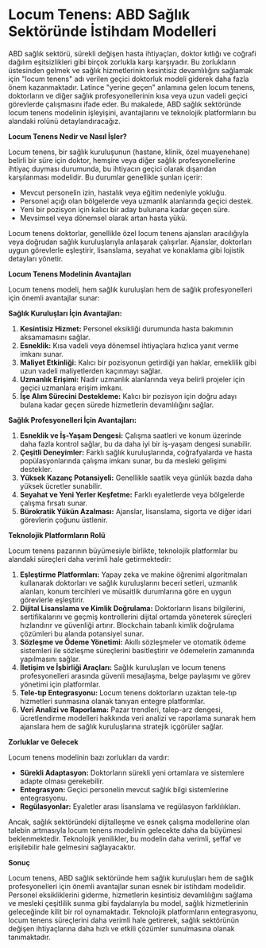 # Locum Tenens: ABD Sağlık Sektöründe İstihdam Modelleri

ABD sağlık sektörü, sürekli değişen hasta ihtiyaçları, doktor kıtlığı ve coğrafi dağılım eşitsizlikleri gibi birçok zorlukla karşı karşıyadır. Bu zorlukların üstesinden gelmek ve sağlık hizmetlerinin kesintisiz devamlılığını sağlamak için "locum tenens" adı verilen geçici doktorluk modeli giderek daha fazla önem kazanmaktadır. Latince "yerine geçen" anlamına gelen locum tenens, doktorların ve diğer sağlık profesyonellerinin kısa veya uzun vadeli geçici görevlerde çalışmasını ifade eder. Bu makalede, ABD sağlık sektöründe locum tenens modelinin işleyişini, avantajlarını ve teknolojik platformların bu alandaki rolünü detaylandıracağız.

**Locum Tenens Nedir ve Nasıl İşler?**

Locum tenens, bir sağlık kuruluşunun (hastane, klinik, özel muayenehane) belirli bir süre için doktor, hemşire veya diğer sağlık profesyonellerine ihtiyaç duyması durumunda, bu ihtiyacın geçici olarak dışarıdan karşılanması modelidir. Bu durumlar genellikle şunları içerir:

*   Mevcut personelin izin, hastalık veya eğitim nedeniyle yokluğu.
*   Personel açığı olan bölgelerde veya uzmanlık alanlarında geçici destek.
*   Yeni bir pozisyon için kalıcı bir aday bulunana kadar geçen süre.
*   Mevsimsel veya dönemsel olarak artan hasta yükü.

Locum tenens doktorlar, genellikle özel locum tenens ajansları aracılığıyla veya doğrudan sağlık kuruluşlarıyla anlaşarak çalışırlar. Ajanslar, doktorları uygun görevlerle eşleştirir, lisanslama, seyahat ve konaklama gibi lojistik detayları yönetir.

**Locum Tenens Modelinin Avantajları**

Locum tenens modeli, hem sağlık kuruluşları hem de sağlık profesyonelleri için önemli avantajlar sunar:

**Sağlık Kuruluşları İçin Avantajları:**

1.  **Kesintisiz Hizmet:** Personel eksikliği durumunda hasta bakımının aksamamasını sağlar.
2.  **Esneklik:** Kısa vadeli veya dönemsel ihtiyaçlara hızlıca yanıt verme imkanı sunar.
3.  **Maliyet Etkinliği:** Kalıcı bir pozisyonun getirdiği yan haklar, emeklilik gibi uzun vadeli maliyetlerden kaçınmayı sağlar.
4.  **Uzmanlık Erişimi:** Nadir uzmanlık alanlarında veya belirli projeler için geçici uzmanlara erişim imkanı.
5.  **İşe Alım Sürecini Destekleme:** Kalıcı bir pozisyon için doğru adayı bulana kadar geçen sürede hizmetlerin devamlılığını sağlar.

**Sağlık Profesyonelleri İçin Avantajları:**

1.  **Esneklik ve İş-Yaşam Dengesi:** Çalışma saatleri ve konum üzerinde daha fazla kontrol sağlar, bu da daha iyi bir iş-yaşam dengesi sunabilir.
2.  **Çeşitli Deneyimler:** Farklı sağlık kuruluşlarında, coğrafyalarda ve hasta popülasyonlarında çalışma imkanı sunar, bu da mesleki gelişimi destekler.
3.  **Yüksek Kazanç Potansiyeli:** Genellikle saatlik veya günlük bazda daha yüksek ücretler sunabilir.
4.  **Seyahat ve Yeni Yerler Keşfetme:** Farklı eyaletlerde veya bölgelerde çalışma fırsatı sunar.
5.  **Bürokratik Yükün Azalması:** Ajanslar, lisanslama, sigorta ve diğer idari görevlerin çoğunu üstlenir.

**Teknolojik Platformların Rolü**

Locum tenens pazarının büyümesiyle birlikte, teknolojik platformlar bu alandaki süreçleri daha verimli hale getirmektedir:

1.  **Eşleştirme Platformları:** Yapay zeka ve makine öğrenimi algoritmaları kullanarak doktorları ve sağlık kuruluşlarını beceri setleri, uzmanlık alanları, konum tercihleri ve müsaitlik durumlarına göre en uygun görevlerle eşleştirir.
2.  **Dijital Lisanslama ve Kimlik Doğrulama:** Doktorların lisans bilgilerini, sertifikalarını ve geçmiş kontrollerini dijital ortamda yöneterek süreçleri hızlandırır ve güvenliği artırır. Blockchain tabanlı kimlik doğrulama çözümleri bu alanda potansiyel sunar.
3.  **Sözleşme ve Ödeme Yönetimi:** Akıllı sözleşmeler ve otomatik ödeme sistemleri ile sözleşme süreçlerini basitleştirir ve ödemelerin zamanında yapılmasını sağlar.
4.  **İletişim ve İşbirliği Araçları:** Sağlık kuruluşları ve locum tenens profesyonelleri arasında güvenli mesajlaşma, belge paylaşımı ve görev yönetimi için platformlar.
5.  **Tele-tıp Entegrasyonu:** Locum tenens doktorların uzaktan tele-tıp hizmetleri sunmasına olanak tanıyan entegre platformlar.
6.  **Veri Analizi ve Raporlama:** Pazar trendleri, talep-arz dengesi, ücretlendirme modelleri hakkında veri analizi ve raporlama sunarak hem ajanslara hem de sağlık kuruluşlarına stratejik içgörüler sağlar.

**Zorluklar ve Gelecek**

Locum tenens modelinin bazı zorlukları da vardır:

*   **Sürekli Adaptasyon:** Doktorların sürekli yeni ortamlara ve sistemlere adapte olması gerekebilir.
*   **Entegrasyon:** Geçici personelin mevcut sağlık bilgi sistemlerine entegrasyonu.
*   **Regülasyonlar:** Eyaletler arası lisanslama ve regülasyon farklılıkları.

Ancak, sağlık sektöründeki dijitalleşme ve esnek çalışma modellerine olan talebin artmasıyla locum tenens modelinin gelecekte daha da büyümesi beklenmektedir. Teknolojik yenilikler, bu modelin daha verimli, şeffaf ve erişilebilir hale gelmesini sağlayacaktır.

**Sonuç**

Locum tenens, ABD sağlık sektöründe hem sağlık kuruluşları hem de sağlık profesyonelleri için önemli avantajlar sunan esnek bir istihdam modelidir. Personel eksikliklerini giderme, hizmetlerin kesintisiz devamlılığını sağlama ve mesleki çeşitlilik sunma gibi faydalarıyla bu model, sağlık hizmetlerinin geleceğinde kilit bir rol oynamaktadır. Teknolojik platformların entegrasyonu, locum tenens süreçlerini daha verimli hale getirerek, sağlık sektörünün değişen ihtiyaçlarına daha hızlı ve etkili çözümler sunulmasına olanak tanımaktadır.